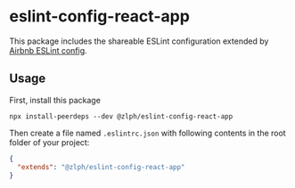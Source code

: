 # eslint-config-react-app

This package includes the shareable ESLint configuration extended by [Airbnb ESLint config](https://github.com/airbnb/javascript).

## Usage

First, install this package

```
npx install-peerdeps --dev @zlph/eslint-config-react-app
```

Then create a file named `.eslintrc.json` with following contents in the root folder of your project:

```json
{
  "extends": "@zlph/eslint-config-react-app"
}
```
